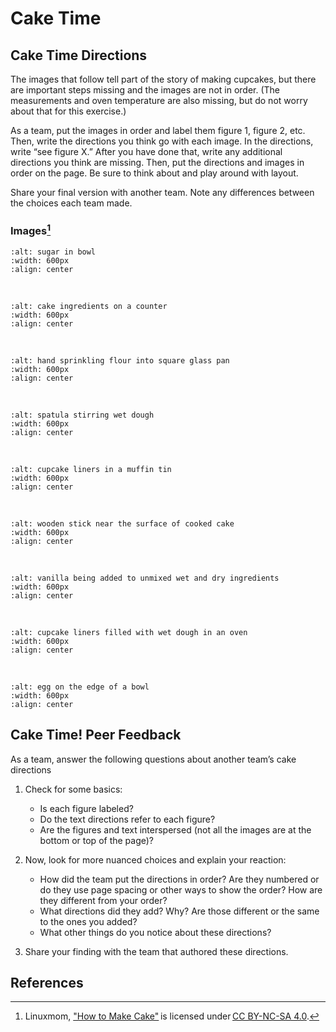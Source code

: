 # Cake Time

## Cake Time Directions

The images that follow tell part of the story of making cupcakes, but there are important steps missing and the images are not in order. (The measurements and oven temperature are also missing, but do not worry about that for this exercise.)

As a team, put the images in order and label them figure 1, figure 2, etc. Then, write the directions you think go with each image. In the directions, write “see figure X.” After you have done that, write any additional directions you think are missing. Then, put the directions and images in order on the page. Be sure to think about and play around with layout.

Share your final version with another team. Note any differences between the choices each team made.

### Images[^1]

```{image} ./photos/cake/1.jpg
:alt: sugar in bowl
:width: 600px
:align: center
```

<br>

```{image} ./photos/cake/2.jpg
:alt: cake ingredients on a counter
:width: 600px
:align: center
```

<br>

```{image} ./photos/cake/3.jpg
:alt: hand sprinkling flour into square glass pan
:width: 600px
:align: center
```

<br>

```{image} ./photos/cake/4.jpg
:alt: spatula stirring wet dough
:width: 600px
:align: center
```

<br>

```{image} ./photos/cake/5.jpg
:alt: cupcake liners in a muffin tin
:width: 600px
:align: center
```

<br>

```{image} ./photos/cake/6.jpg
:alt: wooden stick near the surface of cooked cake
:width: 600px
:align: center
```

<br>

```{image} ./photos/cake/7.jpg
:alt: vanilla being added to unmixed wet and dry ingredients
:width: 600px
:align: center
```

<br>

```{image} ./photos/cake/8.jpg
:alt: cupcake liners filled with wet dough in an oven
:width: 600px
:align: center
```

<br>

```{image} ./photos/cake/9.jpg
:alt: egg on the edge of a bowl
:width: 600px
:align: center
```

## Cake Time! Peer Feedback

As a team, answer the following questions about another team’s cake directions

1. Check for some basics:

   - Is each figure labeled?
   - Do the text directions refer to each figure?
   - Are the figures and text interspersed (not all the images are at the bottom or top of the page)?

2. Now, look for more nuanced choices and explain your reaction:

   - How did the team put the directions in order? Are they numbered or do they use page spacing or other ways to show the order? How are they different from your order?
   - What directions did they add? Why? Are those different or the same to the ones you added?
   - What other things do you notice about these directions?

3. Share your finding with the team that authored these directions.

## References

[^1]: Linuxmom, ["How to Make Cake"](https://www.instructables.com/How-to-make-cake-2/) is licensed under [CC BY-NC-SA 4.0](http://creativecommons.org/licenses/by-nc-sa/4.0).

